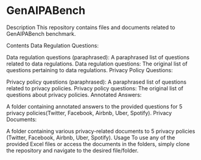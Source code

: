 # GenAIPABench
Description
This repository contains files and documents related to GenAIPABench benchmark.

Contents
Data Regulation Questions:

Data regulation questions (paraphrased): A paraphrased list of questions related to data regulations.
Data regulation questions: The original list of questions pertaining to data regulations.
Privacy Policy Questions:

Privacy policy questions (paraphrased): A paraphrased list of questions related to privacy policies.
Privacy policy questions: The original list of questions about privacy policies.
Annotated Answers:

A folder containing annotated answers to the provided questions for 5 privacy policies(Twitter, Facebook, Airbnb, Uber, Spotify).
Privacy Documents:

A folder containing various privacy-related documents to 5 privacy policies (Twitter, Facebook, Airbnb, Uber, Spotify).
Usage
To use any of the provided Excel files or access the documents in the folders, simply clone the repository and navigate to the desired file/folder.

